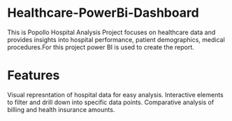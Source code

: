# Healthcare-PowerBi-Dashboard

This is Popollo Hospital Analysis Project focuses on healthcare data and provides insights into hospital performance, patient demographics, medical procedures.For this project power BI is used to create the report.

# Features
Visual represntation of hospital data for easy analysis.
Interactive elements to filter and drill down into specific data points.
Comparative analysis of billing and health insurance amounts.
